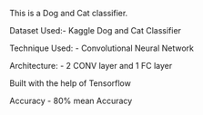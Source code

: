 This is a Dog and Cat classifier.

Dataset Used:- Kaggle Dog and Cat Classifier

Technique Used: - Convolutional Neural Network

Architecture: - 2 CONV layer and 1 FC layer

Built with the help of Tensorflow

Accuracy - 80% mean Accuracy
